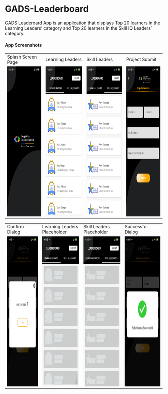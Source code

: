 # GADS-Leaderboard
GADS Leaderoard App is an application that displays Top 20 learners in the Learning Leaders’ category and Top 20 learners in the Skill IQ Leaders’ category.

#### App Screenshots

<table>
  <tr>
    <td>Splash Screen Page</td>
    <td>Learning Leaders</td>
    <td>Skill Leaders</td>
    <td>Project Submit</td>
  </tr>
  <tr>
    <td><img src="screenshot/splashscreen.png" width=270 height=480></td>
    <td><img src="screenshot/learningLeaders.png" width=270 height=480></td>
    <td><img src="screenshot/skillLeaders.png" width=270 height=480></td>
    <td><img src="screenshot/projectSubmit.png" width=270 height=480></td>
  </tr>
</table>

<table>
  <tr>
    <td>Confirm Dialog</td>
    <td>Learning Leaders Placeholder</td>
    <td>Skill Leaders Placeholder</td>
    <td>Successful Dialog</td>
  </tr>
  <tr>
    <td><img src="screenshot/confirmDialog.png" width=270 height=480></td>
    <td><img src="screenshot/learningShimmerEffect.png" width=270 height=480></td>
    <td><img src="screenshot/skillIQshimmerEffect.png" width=270 height=480></td>
    <td><img src="screenshot/submissionSuccessful.png" width=270 height=480></td>
  </tr>
</table>
